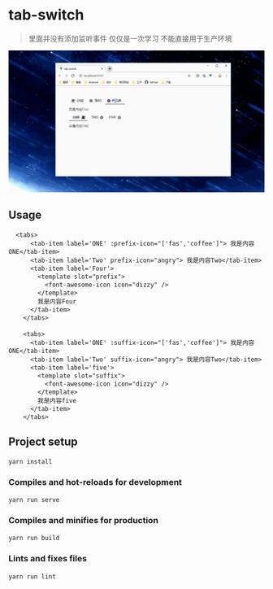 # tab-switch

> 里面并没有添加监听事件 仅仅是一次学习 不能直接用于生产环境


![screenshot](/screenshot/gif.gif)

## Usage

```
  <tabs>
      <tab-item label='ONE' :prefix-icon="['fas','coffee']"> 我是内容ONE</tab-item>
      <tab-item label='Two' prefix-icon="angry"> 我是内容Two</tab-item>
      <tab-item label='Four'>
        <template slot="prefix">
          <font-awesome-icon icon="dizzy" />
        </template>
        我是内容Four
      </tab-item>
    </tabs>

    <tabs>
      <tab-item label='ONE' :suffix-icon="['fas','coffee']"> 我是内容ONE</tab-item>
      <tab-item label='Two' suffix-icon="angry"> 我是内容Two</tab-item>
      <tab-item label='five'>
        <template slot="suffix">
          <font-awesome-icon icon="dizzy" />
        </template>
        我是内容five
      </tab-item>
    </tabs>
```


## Project setup
```
yarn install
```

### Compiles and hot-reloads for development
```
yarn run serve
```

### Compiles and minifies for production
```
yarn run build
```

### Lints and fixes files
```
yarn run lint
```
